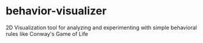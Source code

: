 # behavior-visualizer
2D Visualization tool for analyzing and experimenting with simple behavioral rules like Conway's Game of Life
